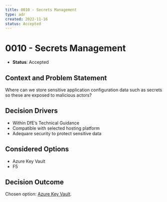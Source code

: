 ```yaml
---
title: 0010 - Secrets Management
type: adr
created: 2022-11-16
status: Accepted
---
```


# 0010 - Secrets Management

* **Status**: Accepted

## Context and Problem Statement

Where can we store sensitive application configuration data such as secrets so these are exposed to malicious actors?

## Decision Drivers

* Within DfE’s Technical Guidance
* Compatible with selected hosting platform
* Adequare security to protect sensitive data

## Considered Options

* Azure Key Vault
* F5

## Decision Outcome

Chosen option: [Azure Key Vault](https://azure.microsoft.com/en-gb/products/key-vault).